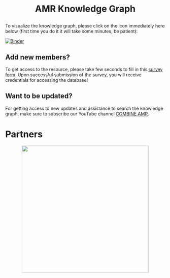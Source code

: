 # <p align="center"> **AMR Knowledge Graph** </p>

To visualize the knowledge graph, please click on the icon immediately here below (first time you do it it will take some minutes, be patient): 

[![Binder](https://mybinder.org/badge_logo.svg)](https://mybinder.org/v2/gh/ITeMP-temp/AMR-KG/main?urlpath=desktop)


## Add new members?

To get access to the resource, please take few seconds to fill in this [survey form](https://forms.gle/nvv7GGBWE7uineg47). Upon successful submission of the survey, you will receive credentials for accessing the database!

## Want to be updated?

For getting access to new updates and assistance to search the knowledge graph, make sure to subscribe our YouTube channel [COMBINE AMR](https://www.youtube.com/channel/UCZRX7P2-ajOEI4hg2nhRBfA).

# Partners
<p align="center">
    <img src="https://www.imi.europa.eu/sites/default/files/styles/facebook/public/projects/logos/IMI%20AMR%20Accelerator_logo.jpg?itok=ghj1Z1T0" width="400">
</p>
